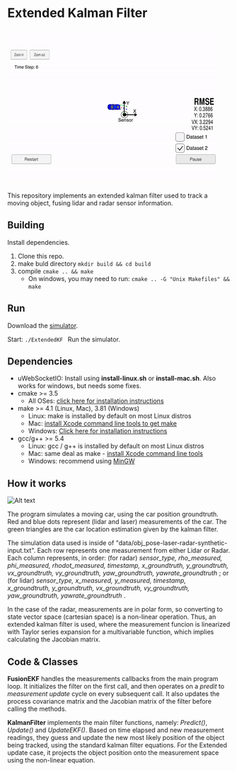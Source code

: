 # Extended Kalman Filter

![Alt text](imgs/preview.gif "Preview")

This repository implements an extended kalman filter used to track a moving object, fusing lidar and radar sensor information. 

## Building

Install dependencies. 
1. Clone this repo.
2. make buld directory `mkdir build && cd build`
3. compile `cmake .. && make` 
   * On windows, you may need to run: `cmake .. -G "Unix Makefiles" && make`

## Run

Download the [simulator](https://github.com/udacity/self-driving-car-sim/releases "Simulator Link Download"). 

Start: `./ExtendedKF `
Run the simulator.

## Dependencies

* uWebSocketIO: Install using **install-linux.sh** or **install-mac.sh**. Also works for windows, but needs some fixes.  
* cmake >= 3.5
  * All OSes: [click here for installation instructions](https://cmake.org/install/)
* make >= 4.1 (Linux, Mac), 3.81 (Windows)
  * Linux: make is installed by default on most Linux distros
  * Mac: [install Xcode command line tools to get make](https://developer.apple.com/xcode/features/)
  * Windows: [Click here for installation instructions](http://gnuwin32.sourceforge.net/packages/make.htm)
* gcc/g++ >= 5.4
  * Linux: gcc / g++ is installed by default on most Linux distros
  * Mac: same deal as make - [install Xcode command line tools](https://developer.apple.com/xcode/features/)
  * Windows: recommend using [MinGW](http://www.mingw.org/)

## How it works

![Alt text](imgs/kalman.jpg "Kalman Filter")

The program simulates a moving car, using the car position groundtruth. Red and blue dots represent (lidar and laser) measurements of the car. The green triangles are the car location estimation given by the kalman filter. 

The simulation data used is inside of "data/obj_pose-laser-radar-synthetic-input.txt". Each row represents one measurement from either Lidar or Radar. Each column represents, in order: (for radar) *sensor_type, rho_measured, phi_measured, rhodot_measured, timestamp, x_groundtruth, y_groundtruth, vx_groundtruth, vy_groundtruth, yaw_groundtruth, yawrate_groundtruth* ; or (for lidar) *sensor_type, x_measured, y_measured, timestamp, x_groundtruth, y_groundtruth, vx_groundtruth, vy_groundtruth, yaw_groundtruth, yawrate_groundtruth* .

In the case of the radar, measurements are in polar form, so converting to state vector space (cartesian space) is a non-linear operation. Thus, an extended kalman filter is used, where the measurement funcion is linearized with Taylor series expansion for a multivariable function, which implies calculating the Jacobian matrix. 

## Code & Classes

**FusionEKF** handles the measurements callbacks from the main program loop. It initializes the filter on the first call, and then operates on a *predit* to *measurement update* cycle on every subsequent call. It also updates the process covariance matrix and the Jacobian matrix of the filter before calling the methods. 

**KalmanFilter** implements the main filter functions, namely: *Predict()*, *Update()* and *UpdateEKF()*. Based on time elapsed and new measurement readings, they guess and update the new most likely position of the object being tracked, using the standard kalman filter equations. For the Extended update case, it projects the object position onto the measurement space using the non-linear equation.
